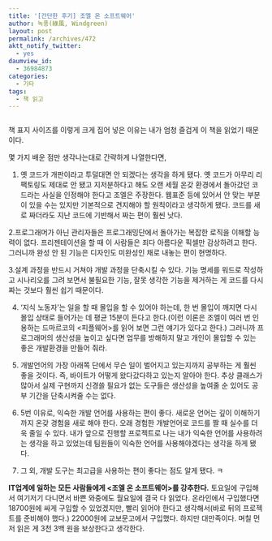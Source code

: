 ```yaml
---
title: '[간단한 후기] 조엘 온 소프트웨어'
author: 녹풍(綠風, Windgreen)
layout: post
permalink: /archives/472
aktt_notify_twitter:
  - yes
daumview_id:
  - 36984873
categories:
  - 기타
tags:
  - 책 읽고
---
```

<p style="text-align: center;">
  <img class="aligncenter" src="https://dl.dropbox.com/u/15546257/blog/mytory/joel-on-software-cover.jpg" alt="" />
</p>

책 표지 사이즈를 이렇게 크게 집어 넣은 이유는 내가 엄청 즐겁게 이 책을 읽었기 때문이다.

몇 가지 배운 점만 생각나는대로 간략하게 나열한다면,

1. 옛 코드가 개판이라고 투덜대면 안 되겠다는 생각을 하게 됐다. 옛 코드가 아무리 리팩토링도 제대로 안 됐고 지저분하다고 해도 오랜 세월 온갖 환경에서 돌아갔던 코드라는 사실을 인정해야 한다고 조엘은 주장한다. 웹표준 등에 있어서 안 맞는 부분이 있을 수는 있지만 기본적으로 견지해야 할 원칙이라고 생각하게 됐다. 코드를 새로 짜더라도 지난 코드에 기반해서 짜는 편이 훨씬 낫다.

2.프로그래머가 아닌 관리자들은 프로그래밍단에서 돌아가는 복잡한 로직을 이해할 능력이 없다. 프리젠테이션을 할 때 이 사람들은 죄다 아름다운 픽셀만 감상하려고 한다. 그러니까 완성 안 된 기능은 디자인도 미완성인 채로 내놓는 편이 현명하다.

3.설계 과정을 반드시 거쳐야 개발 과정을 단축시킬 수 있다. 기능 명세를 워드로 작성하고 시나리오를 그려 보면서 불필요한 기능, 잘못 생각한 기능을 제거하는 게 코드를 다시 짜는 것보다 훨씬 쉽기 때문이다.

4. &#8216;지식 노동자&#8217;는 일을 할 때 몰입을 할 수 있어야 하는데, 한 번 몰입이 깨지면 다시 몰입 상태로 들어가는 데 평균 15분이 든다고 한다.(이런 이론은 조엘이 여러 번 인용하는 드마르코의 <피플웨어>를 읽어 보면 그런 얘기가 있다고 한다.) 그러니까 프로그래머의 생산성을 높이고 싶다면 업무를 방해하지 말고 개인이 몰입할 수 있는 좋은 개발환경을 만들어 줘라.

5. 개발언어의 가장 아래쪽 단에서 무슨 일이 벌어지고 있는지까지 공부하는 게 훨씬 좋을 것이다. 즉, 바이트가 어떻게 왔다갔다하고 있는지 알아야 한다. 추상 클래스가 많아서 실제 구현까지 신경쓸 필요가 없는 도구들은 생산성을 높여줄 순 있어도 공부 기간을 단축시켜줄 수는 없다.

6. 5번 이유로, 익숙한 개발 언어를 사용하는 편이 좋다. 새로운 언어는 깊이 이해하기까지 온갖 경험을 새로 해야 한다. 오래 경험한 개발언어로 코드를 짤 때 실수를 더욱 줄일 수 있다. 내가 앞으로 진행할 프로젝트로 나는 내가 익숙한 언어를 사용하려는 생각을 하고 있었는데 팀원들이 익숙한 언어를 사용해야겠다는 생각을 하게 됐다.

7. 그 외, 개발 도구는 최고급을 사용하는 편이 좋다는 점도 알게 됐다. ㅋ

**IT업계에 일하는 모든 사람들에게 <조엘 온 소프트웨어>를 강추한다.** 토요일에 구입해서 여기저기 다니면서 바쁜 와중에도 월요일에 결국 다 읽었다. 온라인에서 구입했다면 18700원에 싸게 구입할 수 있었겠지만, 빨리 읽어야 한다고 생각해서(바로 뒤의 프로젝트를 준비해야 했다.) 22000원에 교보문고에서 구입했다. 하지만 대만족이다. 며칠 먼저 읽은 게 3천 3백 원을 보상한다고 생각한다.